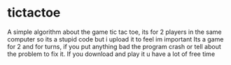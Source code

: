 # tictactoe
A simple algorithm about the game tic tac toe, its for 2 players in the same computer so its a stupid code but i upload it to feel im important
Its a game for 2 and for turns, if you put anything bad the program crash or tell about the problem to fix it.
If you download and play it u have a lot of free time
